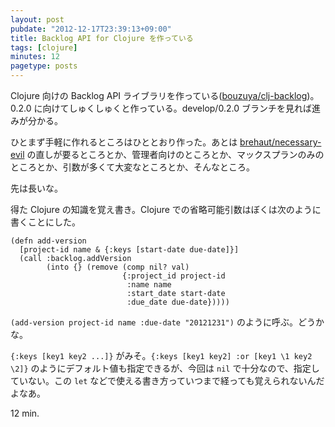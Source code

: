 ```yaml
---
layout: post
pubdate: "2012-12-17T23:39:13+09:00"
title: Backlog API for Clojure を作っている
tags: [clojure]
minutes: 12
pagetype: posts
---
```

Clojure 向けの Backlog API ライブラリを作っている([bouzuya/clj-backlog](https://github.com/bouzuya/clj-backlog))。0.2.0 に向けてしゅくしゅくと作っている。develop/0.2.0 ブランチを見れば進みが分かる。

ひとまず手軽に作れるところはひととおり作った。あとは [brehaut/necessary-evil](https://github.com/brehaut/necessary-evil) の直しが要るところとか、管理者向けのところとか、マックスプランのみのところとか、引数が多くて大変なところとか、そんなところ。

先は長いな。

得た Clojure の知識を覚え書き。Clojure での省略可能引数はぼくは次のように書くことにした。

    (defn add-version
      [project-id name & {:keys [start-date due-date]}]
      (call :backlog.addVersion
            (into {} (remove (comp nil? val)
                             {:project_id project-id
                              :name name
                              :start_date start-date
                              :due_date due-date}))))

`(add-version project-id name :due-date "20121231")` のように呼ぶ。どうかな。

`{:keys [key1 key2 ...]}` がみそ。`{:keys [key1 key2] :or [key1 \1 key2 \2]}` のようにデフォルト値も指定できるが、今回は `nil` で十分なので、指定していない。この `let` などで使える書き方っていつまで経っても覚えられないんだよなあ。

12 min.
